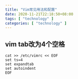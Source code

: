 ```yaml
---
title: "Vim常见用法和配置"
date: 2020-11-21T22:18:50+08:00
tags: [ "technology" ]
categories: [ "technology" ]
---
```


## vim tab改为4个空格
```
cat >> /etc/vimrc << EOF
set ts=4
set expandtab
set autoindent
EOF
```